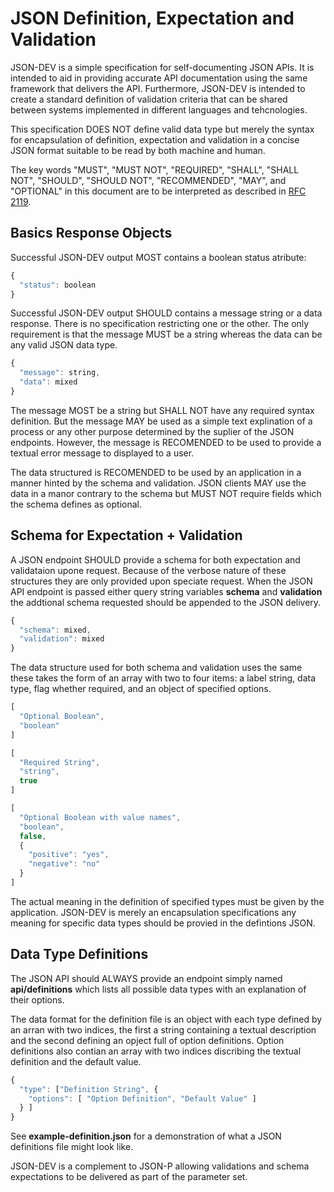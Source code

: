 JSON Definition, Expectation and Validation
===========================================

JSON-DEV is a simple specification for self-documenting JSON APIs. It is intended to
aid in providing accurate API documentation using the same framework that delivers
the API. Furthermore, JSON-DEV is intended to create a standard definition of
validation criteria that can be shared between systems implemented in different
languages and tehcnologies.

This specification DOES NOT define valid data type but merely the syntax for
encapsulation of definition, expectation and validation in a concise JSON format
suitable to be read by both machine and human.

The key words "MUST", "MUST NOT", "REQUIRED", "SHALL", "SHALL NOT", "SHOULD",
"SHOULD NOT", "RECOMMENDED", "MAY", and "OPTIONAL" in this document are to be
interpreted as described in [RFC 2119][].

[RFC 2119]: http://www.ietf.org/rfc/rfc2119.txt

Basics Response Objects
-----------------------
Successful JSON-DEV output MOST contains a boolean status atribute:

```javascript
{
  "status": boolean
}
```

Successful JSON-DEV output SHOULD contains a message string or a data response.
There is no specification restricting one or the other. The only requirement is
that the message MUST be a string whereas the data can be any valid JSON data
type.

```javascript
{
  "message": string,
  "data": mixed
}
```

The message MOST be a string but SHALL NOT have any required syntax definition. But
the message MAY be used as a simple text explination of a process or any other
purpose determined by the suplier of the JSON endpoints. However, the message is
RECOMENDED to be used to provide a textual error message to displayed to a user.

The data structured is RECOMENDED to be used by an application in a manner hinted by the
schema and validation. JSON clients MAY use the data in a manor contrary to the
schema but MUST NOT require fields which the schema defines as optional.

Schema for Expectation + Validation
-----------------------------------
A JSON endpoint SHOULD provide a schema for both expectation and validataion upone
request. Because of the verbose nature of these structures they are only provided
upon speciate request. When the JSON API endpoint is passed either query string
variables **schema** and **validation** the addtional schema requested should be
appended to the JSON delivery.

```javascript
{
  "schema": mixed,
  "validation": mixed
}
```

The data structure used for both schema and validation uses the same these takes the
form of an array with two to four items: a label string, data type, flag whether
required, and an object of specified options.

```javascript
[
  "Optional Boolean",
  "boolean"
]

[
  "Required String",
  "string",
  true
]

[
  "Optional Boolean with value names",
  "boolean",
  false,
  {
    "positive": "yes",
    "negative": "no"
  }
]
```

The actual meaning in the definition of specified types must be given by the
application. JSON-DEV is merely an encapsulation specifications any meaning for
specific data types should be provied in the defintions JSON.

Data Type Definitions
---------------------
The JSON API should ALWAYS provide an endpoint simply named **api/definitions**
which lists all possible data types with an explanation of their options.

The data format for the definition file is an object with each type defined by an
arran with two indices, the first a string containing a textual description and the
second defining an opject full of option definitions. Option definitions also
contian an array with two indices discribing the textual definition and the default
value.

```javascript
{
  "type": ["Definition String", {
    "options": [ "Option Definition", "Default Value" ]
  } ]
}
```

See **example-definition.json** for a demonstration of what a JSON definitions file
might look like.

JSON-DEV is a complement to JSON-P allowing validations and schema expectations
to be delivered as part of the parameter set.

